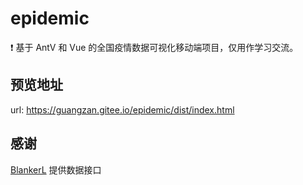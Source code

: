 # epidemic

❗ 基于  AntV 和 Vue 的全国疫情数据可视化移动端项目，仅用作学习交流。

## 预览地址
url: https://guangzan.gitee.io/epidemic/dist/index.html

## 感谢
[BlankerL](https://github.com/BlankerL) 提供数据接口
